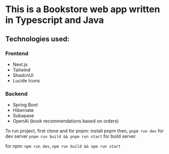 # This is a Bookstore web app written in Typescript and Java

## Technologies used:

### Frontend

- Next.js
- Tailwind
- ShadcnUI
- Lucide Icons

### Backend

- Spring Boot
- Hibernate
- Subapase
- OpenAI (book recommendations based on orders)

To run project, first clone and
for pnpm: install pnpm then,
`pnpm run dev` for dev server
`pnpm run build && pnpm run start` for build server.

for npm:
`npm run dev`, `npm run build && npm run start`
